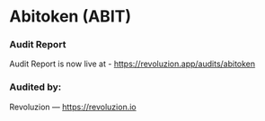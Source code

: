 # Abitoken (ABIT)

### Audit Report
Audit Report is now live at - https://revoluzion.app/audits/abitoken

### Audited by:
Revoluzion — https://revoluzion.io
